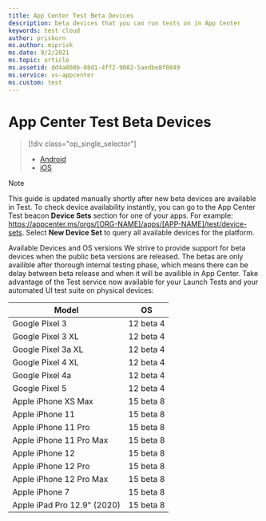 ```yaml
---
title: App Center Test Beta Devices
description: beta devices that you can run tests on in App Center
keywords: test cloud
author: priskorn
ms.author: miprisk
ms.date: 9/2/2021
ms.topic: article
ms.assetid: dd4a808b-08d1-4ff2-9082-5aedbe8f0849
ms.service: vs-appcenter
ms.custom: test
---
```


# App Center Test Beta Devices
> [!div class="op_single_selector"]
> * [Android](android.md)
> * [iOS](ios.md)

> [!NOTE]
> This guide is updated manually shortly after new beta devices are available in Test. To check device availability instantly, you can go to the App Center Test beacon **Device Sets** section for one of your apps. For example: https://appcenter.ms/orgs/[ORG-NAME]/apps/[APP-NAME]/test/device-sets. Select **New Device Set** to query all available devices for the platform. 

Available Devices and OS versions
We strive to provide support for beta devices when the public beta versions are released. The betas are only availible after thorough internal testing phase, which means there can be delay between beta release and when it will be availible in App Center.
Take advantage of the Test service now available for your Launch Tests and your automated UI test suite on physical devices:  

Model | OS
-- | --
Google Pixel 3 | 12 beta 4
Google Pixel 3 XL | 12 beta 4
Google Pixel 3a XL | 12 beta 4
Google Pixel 4 XL | 12 beta 4
Google Pixel 4a | 12 beta 4
Google Pixel 5 | 12 beta 4
Apple iPhone XS Max | 15 beta 8
Apple iPhone 11 | 15 beta 8
Apple iPhone 11 Pro | 15 beta 8
Apple iPhone 11 Pro Max | 15 beta 8
Apple iPhone 12 | 15 beta 8
Apple iPhone 12 Pro | 15 beta 8 
Apple iPhone 12 Pro Max | 15 beta 8
Apple iPhone 7 | 15 beta 8
Apple iPad Pro 12.9" (2020) | 15 beta 8





